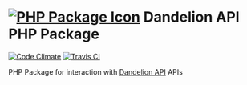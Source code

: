 # [![PHP Package Icon](https://raw.githubusercontent.com/zenkay/dandelionapi-php/master/phppackage.png)](https://packagist.org/packages/zenkay/dandelionapi) Dandelion API PHP Package

[![Code Climate](https://codeclimate.com/github/zenkay/dandelionapi-php/badges/gpa.svg)](https://codeclimate.com/github/zenkay/dandelionapi-php) [![Travis CI](https://travis-ci.org/zenkay/dandelionapi-php.svg?branch=master)](https://travis-ci.org/zenkay/dandelionapi-php)

PHP Package for interaction with [Dandelion API](https://dandelion.eu/products/dandelionapi/) APIs